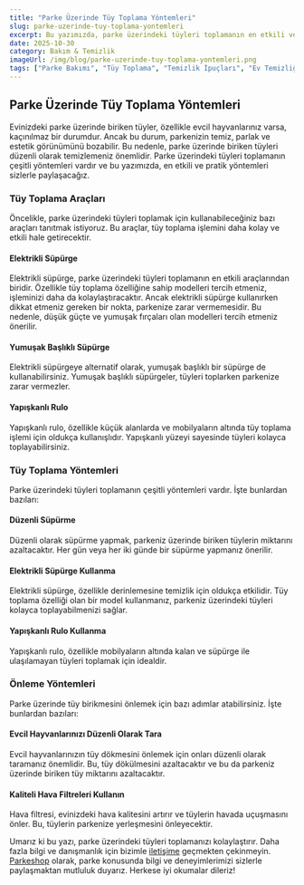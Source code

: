 ```yaml
---
title: "Parke Üzerinde Tüy Toplama Yöntemleri"
slug: parke-uzerinde-tuy-toplama-yontemleri
excerpt: Bu yazımızda, parke üzerindeki tüyleri toplamanın en etkili ve pratik yöntemlerini sizlerle paylaşıyoruz. 
date: 2025-10-30
category: Bakım & Temizlik
imageUrl: /img/blog/parke-uzerinde-tuy-toplama-yontemleri.png
tags: ["Parke Bakımı", "Tüy Toplama", "Temizlik İpuçları", "Ev Temizliği"]
---
```


<h2>Parke Üzerinde Tüy Toplama Yöntemleri</h2>
<p>Evinizdeki parke üzerinde biriken tüyler, özellikle evcil hayvanlarınız varsa, kaçınılmaz bir durumdur. Ancak bu durum, parkenizin temiz, parlak ve estetik görünümünü bozabilir. Bu nedenle, parke üzerinde biriken tüyleri düzenli olarak temizlemeniz önemlidir. Parke üzerindeki tüyleri toplamanın çeşitli yöntemleri vardır ve bu yazımızda, en etkili ve pratik yöntemleri sizlerle paylaşacağız.</p>

<h3>Tüy Toplama Araçları</h3>
<p>Öncelikle, parke üzerindeki tüyleri toplamak için kullanabileceğiniz bazı araçları tanıtmak istiyoruz. Bu araçlar, tüy toplama işlemini daha kolay ve etkili hale getirecektir.</p>

<h4>Elektrikli Süpürge</h4>
<p>Elektrikli süpürge, parke üzerindeki tüyleri toplamanın en etkili araçlarından biridir. Özellikle tüy toplama özelliğine sahip modelleri tercih etmeniz, işleminizi daha da kolaylaştıracaktır. Ancak elektrikli süpürge kullanırken dikkat etmeniz gereken bir nokta, parkenize zarar vermemesidir. Bu nedenle, düşük güçte ve yumuşak fırçaları olan modelleri tercih etmeniz önerilir.</p>

<h4>Yumuşak Başlıklı Süpürge</h4>
<p>Elektrikli süpürgeye alternatif olarak, yumuşak başlıklı bir süpürge de kullanabilirsiniz. Yumuşak başlıklı süpürgeler, tüyleri toplarken parkenize zarar vermezler.</p>

<h4>Yapışkanlı Rulo</h4>
<p>Yapışkanlı rulo, özellikle küçük alanlarda ve mobilyaların altında tüy toplama işlemi için oldukça kullanışlıdır. Yapışkanlı yüzeyi sayesinde tüyleri kolayca toplayabilirsiniz.</p>

<h3>Tüy Toplama Yöntemleri</h3>
<p>Parke üzerindeki tüyleri toplamanın çeşitli yöntemleri vardır. İşte bunlardan bazıları:</p>

<h4>Düzenli Süpürme</h4>
<p>Düzenli olarak süpürme yapmak, parkeniz üzerinde biriken tüylerin miktarını azaltacaktır. Her gün veya her iki günde bir süpürme yapmanız önerilir.</p>

<h4>Elektrikli Süpürge Kullanma</h4>
<p>Elektrikli süpürge, özellikle derinlemesine temizlik için oldukça etkilidir. Tüy toplama özelliği olan bir model kullanmanız, parkeniz üzerindeki tüyleri kolayca toplayabilmenizi sağlar.</p>

<h4>Yapışkanlı Rulo Kullanma</h4>
<p>Yapışkanlı rulo, özellikle mobilyaların altında kalan ve süpürge ile ulaşılamayan tüyleri toplamak için idealdir.</p>

<h3>Önleme Yöntemleri</h3>
<p>Parke üzerinde tüy birikmesini önlemek için bazı adımlar atabilirsiniz. İşte bunlardan bazıları:</p>

<h4>Evcil Hayvanlarınızı Düzenli Olarak Tara</h4>
<p>Evcil hayvanlarınızın tüy dökmesini önlemek için onları düzenli olarak taramanız önemlidir. Bu, tüy dökülmesini azaltacaktır ve bu da parkeniz üzerinde biriken tüy miktarını azaltacaktır.</p>

<h4> Kaliteli Hava Filtreleri Kullanın</h4>
<p>Hava filtresi, evinizdeki hava kalitesini artırır ve tüylerin havada uçuşmasını önler. Bu, tüylerin parkenize yerleşmesini önleyecektir.</p>

<p>Umarız ki bu yazı, parke üzerindeki tüyleri toplamanızı kolaylaştırır. Daha fazla bilgi ve danışmanlık için bizimle <a href="https://parkeshop.com/contact">iletişime</a> geçmekten çekinmeyin. <a href="https://parkeshop.com">Parkeshop</a> olarak, parke konusunda bilgi ve deneyimlerimizi sizlerle paylaşmaktan mutluluk duyarız. Herkese iyi okumalar dileriz!</p>
